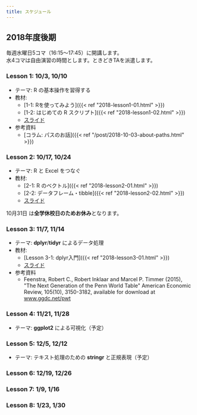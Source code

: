 ```yaml
---
title: スケジュール
---
```


## 2018年度後期

毎週水曜日5コマ（16:15〜17:45）に開講します。  
水4コマは自由演習の時間とします。ときどきTAを派遣します。



### Lesson 1:  10/3, 10/10

* テーマ: R の基本操作を習得する
* 教材: 
  - [1-1: Rを使ってみよう]({{< ref "2018-lesson1-01.html" >}})
  - [1-2: はじめての R スクリプト]({{< ref "2018-lesson1-02.html" >}})
  - [スライド](http://s.opur.club/18d1)
* 参考資料
  - [コラム: パスのお話]({{< ref "/post/2018-10-03-about-paths.html" >}})

### Lesson 2:  10/17, 10/24

* テーマ: R と Excel をつなぐ
* 教材:
  - [2-1: R のベクトル]({{< ref "2018-lesson2-01.html" >}})
  - [2-2: データフレーム・tibble]({{< ref "2018-lesson2-02.html" >}})
  - [スライド](http://s.opur.club/18d2)

10月31日 は**全学休校日のためお休み**となります。


###  Lesson 3:  11/7, 11/14

* テーマ: **dplyr**/**tidyr** によるデータ処理
* 教材:
  - [Lesson 3-1: dplyr入門]({{< ref "2018-lesson3-01.html" >}})
  - [スライド](http://s.opur.club/18d3)
* 参考資料
  - Feenstra, Robert C., Robert Inklaar and Marcel P. Timmer (2015), "The Next Generation of the Penn World Table" American Economic Review, 105(10), 3150-3182, available for download at www.ggdc.net/pwt

### Lesson 4:  11/21, 11/28

* テーマ: **ggplot2** による可視化（予定）



### Lesson 5:  12/5, 12/12

* テーマ: テキスト処理のための **stringr** と正規表現（予定）

### Lesson 6:  12/19, 12/26


### Lesson 7: 1/9, 1/16


### Lesson 8:  1/23, 1/30
